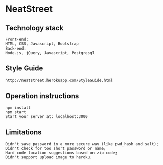 # NeatStreet

## Technology stack
```
Front-end: 
HTML, CSS, Javascript, Bootstrap
Back-end: 
Node.js, jQuery, Javascript, Postgresql
```
## Style Guide
```
http://neatstreet.herokuapp.com/StyleGuide.html
```
## Operation instructions
```
npm install
npm start
Start your server at: localhost:3000
```
## Limitations
```
Didn't save password in a more secure way (like pwd_hash and salt);
Didn't check for too short password or name;
Hard code location suggestions based on zip code;
Didn't support upload image to heroku.
```


